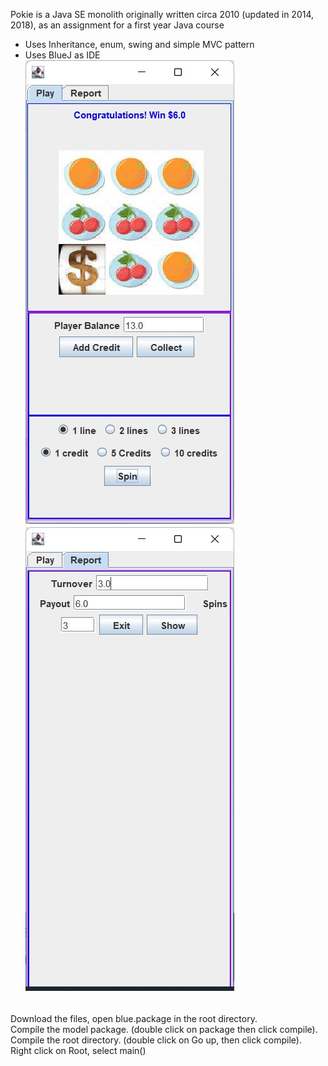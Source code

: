 Pokie is a Java SE monolith originally written circa 2010 (updated in 2014, 2018), as an assignment for a first year Java course
- Uses Inheritance, enum, swing and simple MVC pattern
- Uses BlueJ as IDE <br>
![Pokie](/Pokie.jpg?raw=true "Pokie GUI")
![PokieStats](/PokieStats.jpg?raw=true "Pokie Stats")
<br>
Download the files, open blue.package in the root directory. <br>
Compile the model package. (double click on package then click compile). <br>
Compile the root directory. (double click on Go up, then click compile).<br>
Right click on Root, select main() <br>
